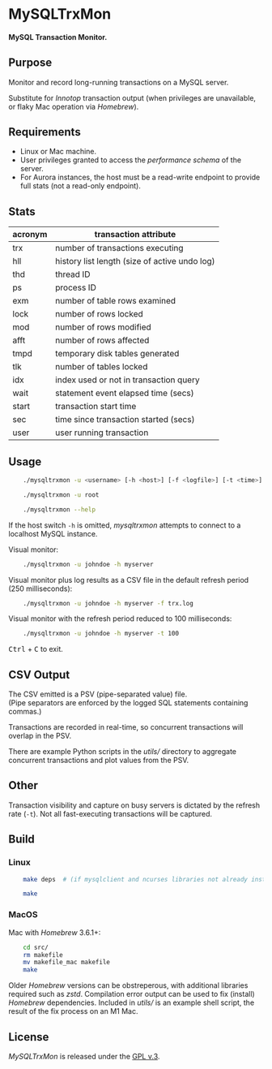 
# MySQLTrxMon

#### MySQL Transaction Monitor.


## Purpose

Monitor and record long-running transactions on a MySQL server.

Substitute for *Innotop* transaction output (when privileges are unavailable, or flaky Mac operation via *Homebrew*).


## Requirements

+ Linux or Mac machine.
+ User privileges granted to access the *performance schema* of the server.
+ For Aurora instances, the host must be a read-write endpoint to provide full stats (not a read-only endpoint).


## Stats

| acronym | transaction attribute                         |
| ------- | --------------------------------------------- |
| trx     | number of transactions executing              |
| hll     | history list length (size of active undo log) |
| thd     | thread ID                                     |
| ps      | process ID                                    |
| exm     | number of table rows examined                 |
| lock    | number of rows locked                         |
| mod     | number of rows modified                       |
| afft    | number of rows affected                       |
| tmpd    | temporary disk tables generated               |
| tlk     | number of tables locked                       |
| idx     | index used or not in transaction query        |
| wait    | statement event elapsed time (secs)           |
| start   | transaction start time                        |
| sec     | time since transaction started (secs)         |
| user    | user running transaction                      |


## Usage

```bash
    ./mysqltrxmon -u <username> [-h <host>] [-f <logfile>] [-t <time>] [-p <port>]

    ./mysqltrxmon -u root

    ./mysqltrxmon --help
```

If the host switch `-h` is omitted, *mysqltrxmon* attempts to connect to a localhost MySQL instance.


Visual monitor:

```bash
    ./mysqltrxmon -u johndoe -h myserver
```

Visual monitor plus log results as a CSV file in the default refresh period (250 milliseconds):

```bash
    ./mysqltrxmon -u johndoe -h myserver -f trx.log
```

Visual monitor with the refresh period reduced to 100 milliseconds:

```bash
    ./mysqltrxmon -u johndoe -h myserver -t 100
```


<kbd>Ctrl</kbd> + <kbd>C</kbd> to exit.


## CSV Output

The CSV emitted is a PSV (pipe-separated value) file.  
(Pipe separators are enforced by the logged SQL statements containing commas.)

Transactions are recorded in real-time, so concurrent transactions will overlap in the PSV.

There are example Python scripts in the *utils/* directory to aggregate concurrent transactions and plot values from the PSV.


## Other

Transaction visibility and capture on busy servers is dictated by the refresh rate (`-t`). Not all fast-executing transactions will be captured.


## Build

### Linux

```bash
    make deps  # (if mysqlclient and ncurses libraries not already installed)

    make
```

### MacOS

Mac with *Homebrew* 3.6.1+:

```bash
    cd src/
    rm makefile
    mv makefile_mac makefile
    make
```

Older *Homebrew* versions can be obstreperous, with additional libraries required such as *zstd*. Compilation error output can be used to fix  (install) *Homebrew* dependencies. Included in *utils/* is an example shell script, the result of the fix process on an M1 Mac.


## License

*MySQLTrxMon* is released under the [GPL v.3](https://www.gnu.org/licenses/gpl-3.0.html).
